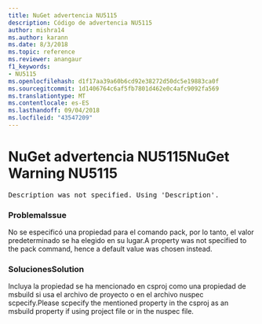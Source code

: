 ```yaml
---
title: NuGet advertencia NU5115
description: Código de advertencia NU5115
author: mishra14
ms.author: karann
ms.date: 8/3/2018
ms.topic: reference
ms.reviewer: anangaur
f1_keywords:
- NU5115
ms.openlocfilehash: d1f17aa39a60b6cd92e38272d50dc5e19883ca0f
ms.sourcegitcommit: 1d1406764c6af5fb7801d462e0c4afc9092fa569
ms.translationtype: MT
ms.contentlocale: es-ES
ms.lasthandoff: 09/04/2018
ms.locfileid: "43547209"
---
```

# <a name="nuget-warning-nu5115"></a><span data-ttu-id="63f91-103">NuGet advertencia NU5115</span><span class="sxs-lookup"><span data-stu-id="63f91-103">NuGet Warning NU5115</span></span>
<pre>Description was not specified. Using 'Description'.</pre>

### <a name="issue"></a><span data-ttu-id="63f91-104">Problema</span><span class="sxs-lookup"><span data-stu-id="63f91-104">Issue</span></span>

<span data-ttu-id="63f91-105">No se especificó una propiedad para el comando pack, por lo tanto, el valor predeterminado se ha elegido en su lugar.</span><span class="sxs-lookup"><span data-stu-id="63f91-105">A property was not specified to the pack command, hence a default value was chosen instead.</span></span>


### <a name="solution"></a><span data-ttu-id="63f91-106">Soluciones</span><span class="sxs-lookup"><span data-stu-id="63f91-106">Solution</span></span>

<span data-ttu-id="63f91-107">Incluya la propiedad se ha mencionado en csproj como una propiedad de msbuild si usa el archivo de proyecto o en el archivo nuspec scpecify.</span><span class="sxs-lookup"><span data-stu-id="63f91-107">Please scpecify the mentioned property in the csproj as an msbuild property if using project file or in the nuspec file.</span></span>

